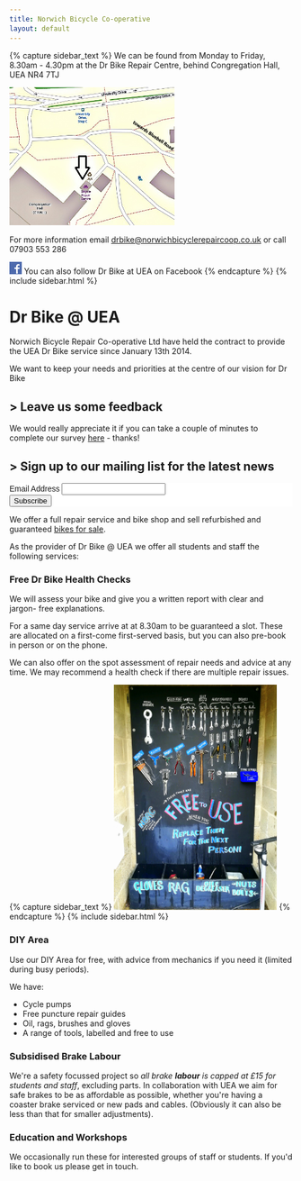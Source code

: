 ```yaml
---
title: Norwich Bicycle Co-operative
layout: default
---
```



{% capture sidebar_text %}
We can be found from Monday to Friday, 8.30am - 4.30pm at the Dr Bike Repair
Centre, behind Congregation Hall, UEA NR4 7TJ

[<img src="/static/images/map_final.jpg" width="294" height="245" />](https://www.openstreetmap.org/#map=19/52.62222/1.24295)

For more information email [drbike@norwichbicyclerepaircoop.co.uk](mailto:drbike@norwichbicyclerepaircoop.co.uk) or call 07903 553 286

[![Visit us on Facebook](/static/images/fb_logo.png)](https://www.facebook.com/drbikeatuea) You can also follow Dr Bike at UEA on Facebook 
{% endcapture %}
{% include sidebar.html %}

Dr Bike @ UEA
==============
Norwich Bicycle Repair Co-operative Ltd have held the contract to provide the
UEA Dr Bike service since January 13th 2014.

We want to keep your needs and priorities at the centre of our vision for Dr Bike
## > Leave us some feedback ##
We would really appreciate it if you can take a couple of minutes to complete our survey [here](https://www.surveymonkey.co.uk/r/PW3LLNW) - thanks!

## > Sign up to our mailing list for the latest news

<!-- Begin Mailchimp Signup Form -->
<link href="//cdn-images.mailchimp.com/embedcode/classic-10_7.css" rel="stylesheet" type="text/css">
<style type="text/css">
	#mc_embed_signup{background:#fff; clear:left; font:14px Helvetica,Arial,sans-serif; }
	/* Add your own Mailchimp form style overrides in your site stylesheet or in this style block.
	   We recommend moving this block and the preceding CSS link to the HEAD of your HTML file. */
</style>
<div id="mc_embed_signup">
<form action="https://gmail.us5.list-manage.com/subscribe/post?u=e317082ca26f50c2f9fa15c06&amp;id=358dc88c2a" method="post" id="mc-embedded-subscribe-form" name="mc-embedded-subscribe-form" class="validate" target="_blank" novalidate>
    <div id="mc_embed_signup_scroll">
	
<div class="mc-field-group">
	<label for="mce-EMAIL">Email Address </label>
	<input type="email" value="" name="EMAIL" class="required email" id="mce-EMAIL">
</div>
	<div id="mce-responses" class="clear">
		<div class="response" id="mce-error-response" style="display:none"></div>
		<div class="response" id="mce-success-response" style="display:none"></div>
	</div>    <!-- real people should not fill this in and expect good things - do not remove this or risk form bot signups-->
    <div style="position: absolute; left: -5000px;" aria-hidden="true"><input type="text" name="b_e317082ca26f50c2f9fa15c06_358dc88c2a" tabindex="-1" value=""></div>
    <div class="clear"><input type="submit" value="Subscribe" name="subscribe" id="mc-embedded-subscribe" class="button"></div>
    </div>
</form>
</div>
<script type='text/javascript' src='//s3.amazonaws.com/downloads.mailchimp.com/js/mc-validate.js'></script><script type='text/javascript'>(function($) {window.fnames = new Array(); window.ftypes = new Array();fnames[0]='EMAIL';ftypes[0]='email';fnames[1]='FNAME';ftypes[1]='text';fnames[2]='LNAME';ftypes[2]='text';fnames[3]='ADDRESS';ftypes[3]='address';fnames[4]='PHONE';ftypes[4]='phone';fnames[5]='BIRTHDAY';ftypes[5]='birthday';}(jQuery));var $mcj = jQuery.noConflict(true);</script>
<!--End mc_embed_signup-->

We offer a full repair service and bike shop and sell refurbished and
guaranteed [bikes for sale](/bikes-for-sale/).

As the provider of Dr Bike @ UEA we offer all students and staff the following services:

### Free Dr Bike Health Checks ###

We will assess your bike and give you a written report with clear and jargon-
free explanations.

For a same day service arrive at at 8.30am to be guaranteed a slot. These are
allocated on a first-come first-served basis, but you can also pre-book in
person or on the phone.

We can also offer on the spot assessment of repair needs and advice at any time.
We may recommend a health check if there are multiple repair issues.

{% capture sidebar_text %}
<img src="/static/images/diy_tool_board.jpg" width="290" height="400" />
{% endcapture %}
{% include sidebar.html %}

### DIY Area ###

Use our DIY Area for free, with advice from mechanics if you need it (limited during busy periods).

We have:
 * Cycle pumps
 * Free puncture repair guides
 * Oil, rags, brushes and gloves
 * A range of tools, labelled and free to use
 
### Subsidised Brake Labour ###

We're a safety focussed project so _all brake __labour__ is capped at £15 for students and staff_, excluding parts. In collaboration with UEA we aim for safe brakes to be as affordable as possible, whether you're having a coaster brake serviced or new pads and cables. (Obviously it can also be less than that for smaller adjustments).

### Education and Workshops ###

We occasionally run these for interested groups of staff or students. If you'd like to book us please get in touch.
